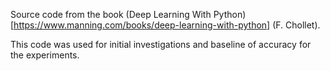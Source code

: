 Source code from the book (Deep Learning With Python)
[https://www.manning.com/books/deep-learning-with-python] (F. Chollet).

This code was used for initial investigations and baseline of accuracy for
the experiments.
